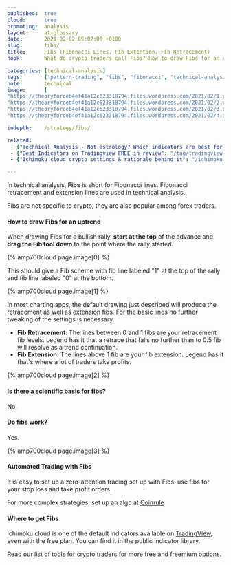 ```yaml
---
published:  true
cloud:      true
promoting:  analysis
layout:     at-glossary
date:       2021-02-02 05:07:00 +0100
slug:       fibs/
title:      Fibs (Fibonacci Lines, Fib Extention, Fib Retracement)
hook:       What do crypto traders call Fibs? How to draw Fibs for an uptrend?

categories: [technical-analysis]
tags:       ["pattern-trading", "fibs", "fibonacci", "technical-analysis", "tradingview", "bitfinex"]
note:       technical
image:      [
"https://theoryforceb4ef41a12c623318794.files.wordpress.com/2021/02/1.png",
"https://theoryforceb4ef41a12c623318794.files.wordpress.com/2021/02/2.png",
"https://theoryforceb4ef41a12c623318794.files.wordpress.com/2021/02/3.png",
"https://theoryforceb4ef41a12c623318794.files.wordpress.com/2021/02/4.png" ]

indepth:    /strategy/fibs/

related:
 - {"Technical Analysis - Not astrology? Which indicators are best for crypto trading": "/technical-analysis/"}
 - {"Best Indicators on Tradingview FREE in review": "/tag/tradingview-script-review/"}
 - {"Ichimoku cloud crypto settings & rationale behind it": "/ichimoku-cloud/"}

---
```


In technical analysis, **Fibs** is short for Fibonacci lines. Fibonacci retracement and extension lines are used in technical analysis.

Fibs are not specific to crypto, they are also popular among forex traders.

<!--more-->

#### How to draw Fibs for an uptrend

When drawing Fibs for a bullish rally, **start at the top** of the advance and **drag the Fib tool down** to the point where the rally started.

{% amp700cloud page.image[0] %}

This should give a Fib scheme with fib line labeled "1" at the top of the rally and fib line labeled "0" at the bottom.

{% amp700cloud page.image[1] %}

In most charting apps, the default drawing just described will produce the retracement as well as extension fibs. For the basic lines no further tweaking of the settings is necessary.

* **Fib Retracement**: The lines between 0 and 1 fibs are your retracement fib levels. Legend has it that a retrace that falls no further than to 0.5 fib will resolve as a trend continuation.
* **Fib Extension**: The lines above 1 fib are your fib extension. Legend has it that's where a lot of traders take profits.

{% amp700cloud page.image[2] %}


#### Is there a scientific basis for fibs?

No.

#### Do fibs work?

Yes.

{% amp700cloud page.image[3] %}


#### Automated Trading with Fibs

It is easy to set up a zero-attention trading set up with Fibs: use fibs for your stop loss and take profit orders.

For more complex strategies, set up an algo at [Coinrule](http://bit.ly/coinrulebot)

#### Where to get Fibs

Ichimoku cloud is one of the default indicators available on [TradingView](http://bit.ly/at-tvd-eth), even with the free plan. You can find it in the public indicator library.

Read our [list of tools for crypto traders](/tools/) for more free and freemium options.
